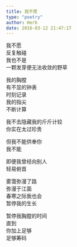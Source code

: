 ```yaml
---  
title: 我不愿  
type: "poetry"  
author: Herb  
date: 2016-03-12 21:47:17  
---  
```

我不愿  
反复触碰  
我也不是  
一颗发芽便无法收敛的野草  

我的胸膛  
有不显的钟表  
时刻记录  
我的指尖  
不断计算  

我不去隐藏我的斤斤计较  
你实在太过珍贵  

但我不能供奉你  
我不能  

即便我曾经向别人  
轻易俯首  

雾霭弥漫了路  
弥漫于江面  
春寒之际我也会  
暂停我的生长  

暂停我胸膛的时间  
直到  
你加上足够  
足够筹码